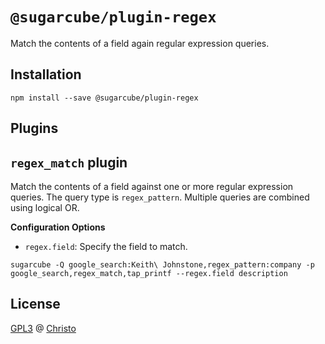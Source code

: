 # `@sugarcube/plugin-regex`

Match the contents of a field again regular expression queries.

## Installation

```
npm install --save @sugarcube/plugin-regex
```

## Plugins

## `regex_match` plugin

Match the contents of a field against one or more regular expression
queries. The query type is `regex_pattern`. Multiple queries are combined
using logical OR.

**Configuration Options**

- `regex.field`: Specify the field to match.

```
sugarcube -Q google_search:Keith\ Johnstone,regex_pattern:company -p google_search,regex_match,tap_printf --regex.field description
```

## License

[GPL3](./LICENSE) @ [Christo](christo@cryptodrunks.net)
